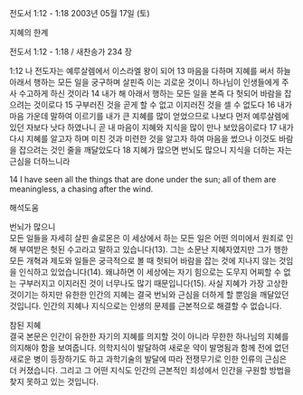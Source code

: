 전도서 1:12 - 1:18 
2003년 05월 17일 (토)

지혜의 한계



전도서 1:12 - 1:18 / 새찬송가 234 장


1:12 나 전도자는 예루살렘에서 이스라엘 왕이 되어
13 마음을 다하며 지혜를 써서 하늘 아래서 행하는 모든 일을 궁구하며 살핀즉 이는 괴로운 것이니 하나님이 인생들에게 주사 수고하게 하신 것이라
14 내가 해 아래서 행하는 모든 일을 본즉 다 헛되어 바람을 잡으려는 것이로다
15 구부러진 것을 곧게 할 수 없고 이지러진 것을 셀 수 없도다
16 내가 마음 가운데 말하여 이르기를 내가 큰 지혜를 많이 얻었으므로 나보다 먼저 예루살렘에 있던 자보다 낫다 하였나니 곧 내 마음이 지혜와 지식을 많이 만나 보았음이로다
17 내가 다시 지혜를 알고자 하며 미친 것과 미련한 것을 알고자 하여 마음을 썼으나 이것도 바람을 잡으려는 것인 줄을 깨달았도다
18 지혜가 많으면 번뇌도 많으니 지식을 더하는 자는 근심을 더하느니라

14  I have seen all the things that are done under the sun; all of them are meaningless, a chasing after the wind.

해석도움





번뇌가 많으니  
모든 일들을 자세히 살핀 솔로몬은 이 세상에서 하는 모든 일은 어떤 의미에서 원죄로 인해 부여받은 헛된 수고라고 말하고 있습니다(13). 그는 소문난 지혜자였지만 그가 행한 모든 개혁과 제도와 일들은 궁극적으로 볼 때 헛되어 바람을 잡는 것에 지나지 않는 것임을 인식하고 있었습니다(14). 왜냐하면 이 세상에는 자기 힘으로는 도무지 어찌할 수 없는 구부러지고 이지러진 것이 너무나도 많기 때문입니다(15). 사실 지혜가 가장 고상한 것이기는 하지만 유한한 인간의 지혜는 결국 번뇌와 근심을 더하게 할 뿐임을 깨달았던 것입니다. 인간의 지혜나 지식으로는 인생의 문제를 근본적으로 해결할 수 없습니다. 

참된 지혜  
결국 본문은 인간이 유한한 자기의 지혜를 의지할 것이 아니라 무한한 하나님의 지혜를 의지해야 함을 보여줍니다. 의학지식이 발달하여 새로운 약이 발명됨과 함께 전에 없던 새로운 병이 등장하기도 하고 과학기술의 발달에 따라 전쟁무기로 인한 인류의 근심은 더 커졌습니다. 그리고 그 어떤 지식도 인간의 근본적인 죄성에서 인간을 구원할 방법을 찾지 못하고 있는 것입니다.